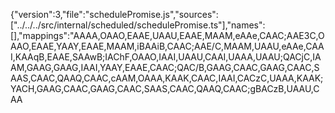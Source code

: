 {"version":3,"file":"schedulePromise.js","sources":["../../../src/internal/scheduled/schedulePromise.ts"],"names":[],"mappings":"AAAA,OAAO,EAAE,UAAU,EAAE,MAAM,eAAe,CAAC;AAE3C,OAAO,EAAE,YAAY,EAAE,MAAM,iBAAiB,CAAC;AAE/C,MAAM,UAAU,eAAe,CAAI,KAAqB,EAAE,SAAwB;IAChF,OAAO,IAAI,UAAU,CAAI,UAAA,UAAU;QACjC,IAAM,GAAG,GAAG,IAAI,YAAY,EAAE,CAAC;QAC/B,GAAG,CAAC,GAAG,CAAC,SAAS,CAAC,QAAQ,CAAC,cAAM,OAAA,KAAK,CAAC,IAAI,CACzC,UAAA,KAAK;YACH,GAAG,CAAC,GAAG,CAAC,SAAS,CAAC,QAAQ,CAAC;gBACzB,UAAU,CAA